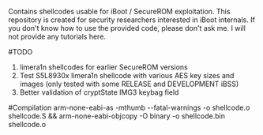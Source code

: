 Contains shellcodes usable for iBoot / SecureROM exploitation. This repository is created for security researchers
interested in iBoot internals. If you don't know how to use the provided code, please don't ask me. I will not provide any 
tutorials here.

#TODO
1. limera1n shellcodes for earlier SecureROM versions
2. Test S5L8930x limera1n shellcode with various AES key sizes and images (only tested with some RELEASE and DEVELOPMENT iBSS)
3. Better validation of cryptState IMG3 keybag field

#Compilation
arm-none-eabi-as -mthumb --fatal-warnings -o shellcode.o shellcode.S && arm-none-eabi-objcopy -O binary -o shellcode.bin shellcode.o
